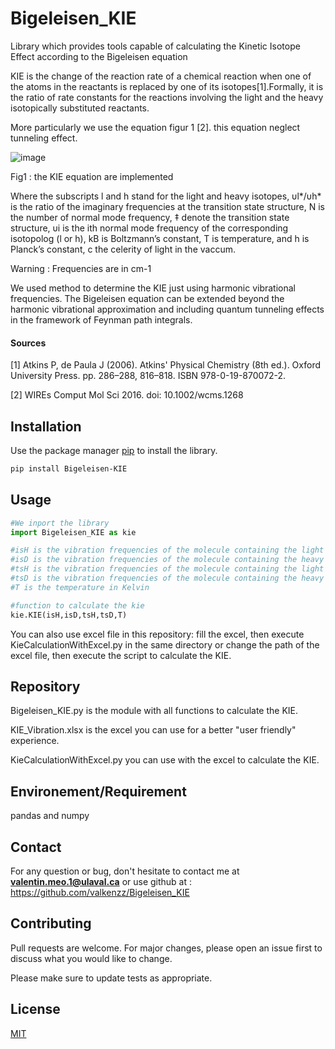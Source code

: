 # Bigeleisen_KIE
Library which provides tools capable of calculating the Kinetic Isotope Effect according to the Bigeleisen equation

KIE is the change of the reaction rate of a chemical reaction when one of the atoms in the reactants is replaced by one of its isotopes[1].Formally, it is the ratio of rate constants for the reactions involving the light and the heavy isotopically substituted reactants.

More particularly we use the equation figur 1 [2]. this equation neglect tunneling effect.


![image](https://user-images.githubusercontent.com/40594333/123512125-056e2b80-d686-11eb-9221-910ddcd27c06.png)

Fig1 : the KIE equation are implemented

Where the subscripts l and h stand for the light and
heavy isotopes,
υl*/υh* is the ratio of the imaginary frequencies
at the transition state structure,
N is the number of normal mode frequency,
‡ denote the transition state structure,
υi is the ith normal mode frequency of the corresponding isotopolog (l or
h),
kB is Boltzmann’s constant, T is temperature, and
h is Planck’s constant, c the celerity of light in the vaccum.

Warning : Frequencies are in cm-1

We used method to determine the KIE just using harmonic vibrational frequencies. The Bigeleisen equation can be extended beyond the harmonic vibrational approximation and including quantum tunneling effects in the framework of Feynman path integrals.

#### Sources 
 [1] Atkins P, de Paula J (2006). Atkins' Physical Chemistry (8th ed.). Oxford University Press. pp. 286–288, 816–818. ISBN 978-0-19-870072-2.
 
 [2] WIREs Comput Mol Sci 2016. doi: 10.1002/wcms.1268


## Installation

Use the package manager [pip](https://pypi.org/project/Bigeleisen-KIE/) to install the library.

```bash
pip install Bigeleisen-KIE
```
## Usage

```python
#We inport the library
import Bigeleisen_KIE as kie

#isH is the vibration frequencies of the molecule containing the light isotope at the initial state
#isD is the vibration frequencies of the molecule containing the heavy isotope at the initial state
#tsH is the vibration frequencies of the molecule containing the light isotope at the transition state
#tsD is the vibration frequencies of the molecule containing the heavy isotope at the transition state
#T is the temperature in Kelvin

#function to calculate the kie
kie.KIE(isH,isD,tsH,tsD,T)
```
You can also use excel file in this repository: fill the excel, then execute KieCalculationWithExcel.py in the same directory or change the path of the excel file, then execute the script to calculate the KIE.

## Repository
Bigeleisen_KIE.py is the module with all functions to calculate the KIE.

KIE_Vibration.xlsx is the excel you can use for a better "user friendly" experience.

KieCalculationWithExcel.py you can use with the excel to calculate the KIE.


## Environement/Requirement

pandas and numpy


## Contact

For any question or bug, don't hesitate to contact me at  <strong>valentin.meo.1@ulaval.ca</strong> or use github at : https://github.com/valkenzz/Bigeleisen_KIE

## Contributing
Pull requests are welcome. For major changes, please open an issue first to discuss what you would like to change.

Please make sure to update tests as appropriate.



## License
[MIT](https://choosealicense.com/licenses/mit/)
